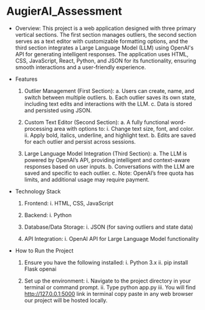# AugierAI_Assessment

* Overview:
    This project is a web application designed with three primary vertical sections. The first section manages outliers, 
    the second section serves as a text editor with customizable formatting options, and the third section integrates a 
    Large Language Model (LLM) using OpenAI's API for generating intelligent responses. The application uses HTML, CSS, 
    JavaScript, React, Python, and JSON for its functionality, ensuring smooth interactions and a user-friendly experience.

* Features
    1. Outlier Management (First Section):
        a. Users can create, name, and switch between multiple outliers.
        b. Each outlier saves its own state, including text edits and interactions with the LLM.
        c. Data is stored and persisted using JSON.

    2. Custom Text Editor (Second Section):
        a. A fully functional word-processing area with options to:
            i. Change text size, font, and color.
            ii. Apply bold, italics, underline, and highlight text.
        b. Edits are saved for each outlier and persist across sessions.

    3. Large Language Model Integration (Third Section):
        a. The LLM is powered by OpenAI’s API, providing intelligent and context-aware responses based on user inputs.
        b. Conversations with the LLM are saved and specific to each outlier.
        c. Note: OpenAI’s free quota has limits, and additional usage may require payment.

* Technology Stack
    1. Frontend:
        i. HTML, CSS, JavaScript

    2. Backend:
        i. Python
    
    3. Database/Data Storage:
        i. JSON (for saving outliers and state data)
    
    4. API Integration:
        i. OpenAI API for Large Language Model functionality

* How to Run the Project
    1. Ensure you have the following installed:
        i. Python 3.x
        ii. pip install Flask openai

    2. Set up the environment:
        i. Navigate to the project directory in your terminal or command prompt.
        ii. Type python app.py
        iii. You will find http://127.0.0.1:5000 link in terminal copy paste in any web browser our project will be hosted locally.
